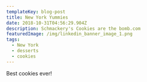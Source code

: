 ```yaml
---
templateKey: blog-post
title: New York Yummies
date: 2018-10-31T04:56:29.904Z
description: Schmackery's Cookies are the bomb.com
featuredImage: /img/linkedin_banner_image_1.png
tags:
  - New York
  - desserts
  - cookies
---
```


Best cookies ever!
